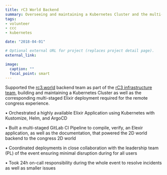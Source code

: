 ```yaml
---
title: rC3 World Backend
summary: Overseeing and maintaining a Kubernetes Cluster and the multi-staged deployment
tags:
- volunteer
- ccc
- kubernetes

date: "2018-04-01"

# Optional external URL for project (replaces project detail page).
external_link:

image:
  caption: ""
  focal_point: smart
---
```


Supported the [rc3.world](https://rc3.world/2021/world) backend team as part of the [rC3 infrastructure team](https://infra.rc3.world), building and maintaining a Kubernetes Cluster as well as the corresponding multi-staged Elixir deployment required for the remote congress experience.

• Orchestrated a highly available Elixir Application using Kubernetes with Kustomize, Helm, and ArgoCD

• Built a multi-staged GitLab CI Pipeline to compile, verify, an Elexir application, as well as the documentation, that powered the 2D world backend to the congress 2D world

• Coordinated deployments in close collaboration with the leadership team (PL) of the event ensuring minimal disruption during for all users

• Took 24h on-call responsibility during the whole event to resolve incidents as well as smaller issues
